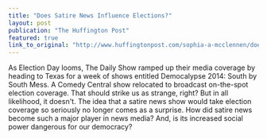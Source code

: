 ```yaml
---
title: "Does Satire News Influence Elections?"
layout: post
publication: "The Huffington Post"
featured: true
link_to_original: "http://www.huffingtonpost.com/sophia-a-mcclennen/does-satire-news-influenc_b_6079176.html?utm_hp_ref=politics"
---
```

As Election Day looms, The Daily Show ramped up their media coverage by heading to Texas for a week of shows entitled Democalypse 2014: South by South Mess. A Comedy Central show relocated to broadcast on-the-spot election coverage. That should strike us as strange, right? But in all likelihood, it doesn't. The idea that a satire news show would take election coverage so seriously no longer comes as a surprise. How did satire news become such a major player in news media? And, is its increased social power dangerous for our democracy?
